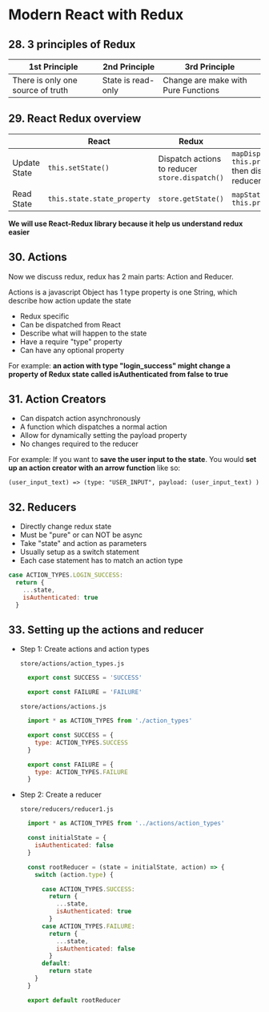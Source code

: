# Modern React with Redux

## 28. 3 principles of Redux

|1st Principle | 2nd Principle | 3rd Principle |
|---|---|---|
|There is only one source of truth|State is read-only|Change are make with Pure Functions|

## 29. React Redux overview

||React|Redux|React-Redux|
|---|---|---|---|
|Update State|`this.setState()`|Dispatch actions to reducer `store.dispatch()`|`mapDispatchToProps()` `this.props.dispatch_action()` then dispatch actions to the reducer|
|Read State|`this.state.state_property`|`store.getState()`|`mapStateToProps()` `this.props.state_property`|

**We will use React-Redux library because it help us understand redux easier**

## 30. Actions

Now we discuss redux, redux has 2 main parts: Action and Reducer.

Actions is a javascript Object has 1 type property is one String, which describe how action update the state

- Redux specific
- Can be dispatched from React
- Describe what will happen to the state
- Have a require "type" property
- Can have any optional property

For example: **an action with type "login_success" might change a property of Redux state called isAuthenticated from false to true**

## 31. Action Creators

- Can dispatch action asynchronously
- A function which dispatches a normal action
- Allow for dynamically setting the payload property
- No changes required to the reducer
  
For example: If you want to **save the user input to the state**. You would **set up an action creator with an arrow function** like so:

`(user_input_text) => (type: "USER_INPUT", payload: (user_input_text) )`

## 32. Reducers

- Directly change redux state
- Must be "pure" or can NOT be async
- Take "state" and action as parameters
- Usually setup as a switch statement
- Each case statement has to match an action type

```js
case ACTION_TYPES.LOGIN_SUCCESS:
  return {
    ...state,
    isAuthenticated: true
  }
```

## 33. Setting up the actions and reducer

- Step 1: Create actions and action types

  `store/actions/action_types.js`

  ```js
    export const SUCCESS = 'SUCCESS'

    export const FAILURE = 'FAILURE'
  ```

  `store/actions/actions.js`

  ```js
    import * as ACTION_TYPES from './action_types'

    export const SUCCESS = {
      type: ACTION_TYPES.SUCCESS
    }

    export const FAILURE = {
      type: ACTION_TYPES.FAILURE
    }
  ```

- Step 2: Create a reducer
  
  `store/reducers/reducer1.js`

  ```js
    import * as ACTION_TYPES from '../actions/action_types'

    const initialState = {
      isAuthenticated: false
    }

    const rootReducer = (state = initialState, action) => {
      switch (action.type) {

        case ACTION_TYPES.SUCCESS:
          return {
            ...state,
            isAuthenticated: true
          }
        case ACTION_TYPES.FAILURE:
          return {
            ...state,
            isAuthenticated: false
          }
        default:
          return state
      }
    }

    export default rootReducer
  ```
